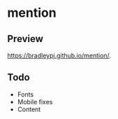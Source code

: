 # mention

## Preview

https://bradleypj.github.io/mention/.

## Todo

- Fonts
- Mobile fixes
- Content
